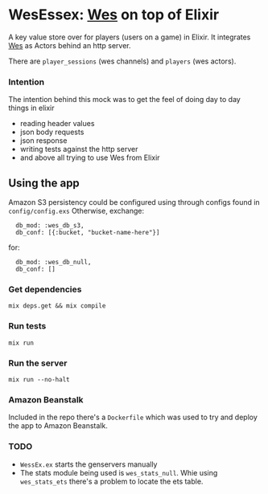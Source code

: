# WesEssex: [Wes](http://github.com/wooga/wes) on top of Elixir

A  key value store over for players (users on a game) in Elixir.
It integrates [Wes](http://github.com/wooga/wes) as Actors behind an http server.

There are `player_sessions` (wes channels) and `players` (wes actors).

### Intention

The intention behind this mock was to get the feel of doing day to day things in elixir
- reading header values
- json body requests
- json response
- writing tests against the http server
- and above all trying to use Wes from Elixir

## Using the app

Amazon S3 persistency could be configured using through configs found in `config/config.exs`
Otherwise, exchange:

```
  db_mod: :wes_db_s3,
  db_conf: [{:bucket, "bucket-name-here"}]
```

for:

```
  db_mod: :wes_db_null,
  db_conf: []
```

### Get dependencies
`mix deps.get && mix compile`

### Run tests
`mix run `

### Run the server
`mix run --no-halt`

### Amazon Beanstalk

Included in the repo there's a `Dockerfile` which was used to try and deploy the app to Amazon Beanstalk.

### TODO

- `WessEx.ex` starts the genservers manually
- The stats module being used is `wes_stats_null`. Whie using `wes_stats_ets` there's a problem to locate the ets table.
